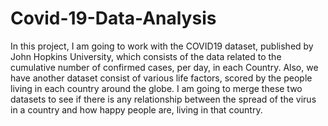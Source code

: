 # Covid-19-Data-Analysis
 In this project, I am going to work with the COVID19 dataset, published by John Hopkins University, which consists of the data related to the cumulative number of confirmed cases, per day, in each Country. Also, we have another dataset consist of various life factors, scored by the people living in each country around the globe. I am going to merge these two datasets to see if there is any relationship between the spread of the virus in a country and how happy people are, living in that country.
